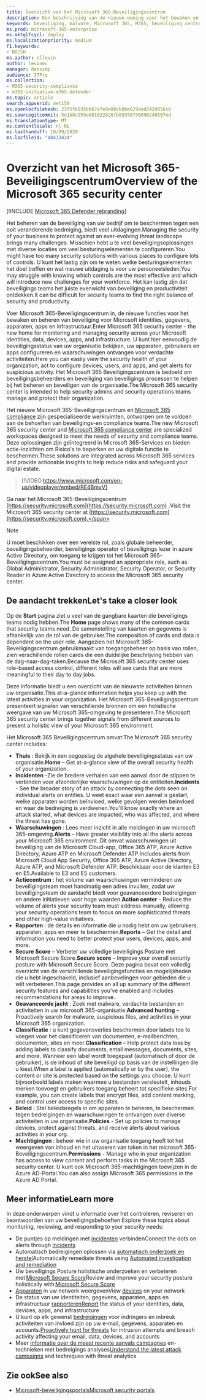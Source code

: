 ```yaml
---
title: Overzicht van het Microsoft 365-Beveiligingscentrum
description: Een beschrijving van de nieuwe woning voor het bewaken en beheren van beveiliging voor alle Microsoft-identiteiten, gegevens, apparaten en apps.
keywords: beveiliging, malware, Microsoft 365, M365, beveiliging centrum, monitor, rapport, Identities, gegevens, apparaten, apps
ms.prod: microsoft-365-enterprise
ms.mktglfcycl: deploy
ms.localizationpriority: medium
f1.keywords:
- NOCSH
ms.author: ellevin
author: levinec
manager: dansimp
audience: ITPro
ms.collection:
- M365-security-compliance
- m365-initiative-m365-defender
ms.topic: article
search.appverid: met150
ms.openlocfilehash: 23f5fb935bb67efe8e08cb8be629aad242d856cb
ms.sourcegitcommit: 5e1b8c959a081022826fb09358730096248507ed
ms.translationtype: MT
ms.contentlocale: nl-NL
ms.lasthandoff: 10/09/2020
ms.locfileid: "48413434"
---
```

# <a name="overview-of-the-microsoft-365-security-center"></a><span data-ttu-id="f26d9-104">Overzicht van het Microsoft 365-Beveiligingscentrum</span><span class="sxs-lookup"><span data-stu-id="f26d9-104">Overview of the Microsoft 365 security center</span></span>

[!INCLUDE [Microsoft 365 Defender rebranding](../includes/microsoft-defender.md)]


<span data-ttu-id="f26d9-105">Het beheren van de beveiliging van uw bedrijf om te beschermen tegen een ooit veranderende bedreiging, biedt veel uitdagingen.</span><span class="sxs-lookup"><span data-stu-id="f26d9-105">Managing the security of your business to protect against an ever-evolving threat landscape brings many challenges.</span></span> <span data-ttu-id="f26d9-106">Misschien hebt u te veel beveiligingsoplossingen met diverse locaties om veel besturingselementen te configureren.</span><span class="sxs-lookup"><span data-stu-id="f26d9-106">You might have too many security solutions with various places to configure lots of controls.</span></span> <span data-ttu-id="f26d9-107">U kunt het lastig zijn om te weten welke besturingselementen het doel treffen en wat nieuwe uitdaging is voor uw personeelsleden.</span><span class="sxs-lookup"><span data-stu-id="f26d9-107">You may struggle with knowing which controls are the most effective and which will introduce new challenges for your workforce.</span></span> <span data-ttu-id="f26d9-108">Het kan lastig zijn dat beveiligings teams het juiste evenwicht van beveiliging en productiviteit ontdekken.</span><span class="sxs-lookup"><span data-stu-id="f26d9-108">It can be difficult for security teams to find the right balance of security and productivity.</span></span>

<span data-ttu-id="f26d9-109">Voer Microsoft 365-Beveiligingscentrum in, de nieuwe functies voor het bewaken en beheren van beveiliging voor Microsoft identities, gegevens, apparaten, apps en infrastructuur.</span><span class="sxs-lookup"><span data-stu-id="f26d9-109">Enter Microsoft 365 security center - the new home for monitoring and managing security across your Microsoft identities, data, devices, apps, and infrastructure.</span></span> <span data-ttu-id="f26d9-110">U kunt hier eenvoudig de beveiligingsstatus van uw organisatie bekijken, uw apparaten, gebruikers en apps configureren en waarschuwingen ontvangen voor verdachte activiteiten.</span><span class="sxs-lookup"><span data-stu-id="f26d9-110">Here you can easily view the security health of your organization, act to configure devices, users, and apps, and get alerts for suspicious activity.</span></span> <span data-ttu-id="f26d9-111">Het Microsoft 365 Beveiligingscentrum is bedoeld om beveiligingsbeheerders en beveiliging van beveiligings processen te helpen bij het beheren en beveiligen van de organisatie.</span><span class="sxs-lookup"><span data-stu-id="f26d9-111">The Microsoft 365 security center is intended to help security admins and security operations teams manage and protect their organization.</span></span>

<span data-ttu-id="f26d9-112">Het nieuwe Microsoft 365-Beveiligingscentrum en [Microsoft 365 compliance](https://docs.microsoft.com/microsoft-365/compliance/microsoft-365-compliance-center) zijn gespecialiseerde werkruimten, ontworpen om te voldoen aan de behoeften van beveiligings-en compliance teams.</span><span class="sxs-lookup"><span data-stu-id="f26d9-112">The new Microsoft 365 security center and [Microsoft 365 compliance center](https://docs.microsoft.com/microsoft-365/compliance/microsoft-365-compliance-center) are specialized workspaces designed to meet the needs of security and compliance teams.</span></span> <span data-ttu-id="f26d9-113">Deze oplossingen zijn geïntegreerd in Microsoft 365-Services en bieden actie-inzichten om Risico's te beperken en uw digitale functie te beschermen.</span><span class="sxs-lookup"><span data-stu-id="f26d9-113">These solutions are integrated across Microsoft 365 services and provide actionable insights to help reduce risks and safeguard your digital estate.</span></span>

>[!VIDEO https://www.microsoft.com/en-us/videoplayer/embed/RE4BmvV]

<span data-ttu-id="f26d9-114">Ga naar het Microsoft 365-Beveiligingscentrum [https://security.microsoft.com](https://security.microsoft.com) .</span><span class="sxs-lookup"><span data-stu-id="f26d9-114">Visit the Microsoft 365 security center at [https://security.microsoft.com](https://security.microsoft.com).</span></span> 

> [!NOTE]
> <span data-ttu-id="f26d9-115">U moet beschikken over een vereiste rol, zoals globale beheerder, beveiligingsbeheerder, beveiligings operator of beveiligings lezer in azure Active Directory, om toegang te krijgen tot het Microsoft 365-Beveiligingscentrum.</span><span class="sxs-lookup"><span data-stu-id="f26d9-115">You must be assigned an appropriate role, such as Global Administrator, Security Administrator, Security Operator, or Security Reader in Azure Active Directory to access the Microsoft 365 security center.</span></span>


## <a name="lets-take-a-closer-look"></a><span data-ttu-id="f26d9-116">De aandacht trekken</span><span class="sxs-lookup"><span data-stu-id="f26d9-116">Let's take a closer look</span></span>

<span data-ttu-id="f26d9-117">Op de **Start** pagina ziet u veel van de gangbare kaarten die beveiligings teams nodig hebben.</span><span class="sxs-lookup"><span data-stu-id="f26d9-117">The **Home** page shows many of the common cards that security teams need.</span></span> <span data-ttu-id="f26d9-118">De samenstelling van kaarten en gegevens is afhankelijk van de rol van de gebruiker.</span><span class="sxs-lookup"><span data-stu-id="f26d9-118">The composition of cards and data is dependent on the user role.</span></span> <span data-ttu-id="f26d9-119">Aangezien het Microsoft 365-Beveiligingscentrum gebruikmaakt van toegangsbeheer op basis van rollen, zien verschillende rollen cards die een duidelijke beschrijving hebben van de dag-naar-dag-taken.</span><span class="sxs-lookup"><span data-stu-id="f26d9-119">Because the Microsoft 365 security center uses role-based access control, different roles will see cards that are more meaningful to their day to day jobs.</span></span>  

<span data-ttu-id="f26d9-120">Deze informatie biedt u een overzicht van de nieuwste activiteiten binnen uw organisatie.</span><span class="sxs-lookup"><span data-stu-id="f26d9-120">This at-a-glance information helps you keep up with the latest activities in your organization.</span></span> <span data-ttu-id="f26d9-121">Het Microsoft 365-Beveiligingscentrum presenteert signalen van verschillende bronnen om een holistische weergave van uw Microsoft 365-omgeving te presenteren.</span><span class="sxs-lookup"><span data-stu-id="f26d9-121">The Microsoft 365 security center brings together signals from different sources to present a holistic view of your Microsoft 365 environment.</span></span>

<span data-ttu-id="f26d9-122">Het Microsoft 365 Beveiligingscentrum omvat:</span><span class="sxs-lookup"><span data-stu-id="f26d9-122">The Microsoft 365 security center includes:</span></span>

* <span data-ttu-id="f26d9-123">**Thuis** : Bekijk in een oogopslag de algehele beveiligingsstatus van uw organisatie.</span><span class="sxs-lookup"><span data-stu-id="f26d9-123">**Home** – Get at-a-glance view of the overall security health of your organization.</span></span>
* <span data-ttu-id="f26d9-124">**Incidenten** -Zie de bredere verhalen van een aanval door de stippen te verbinden voor afzonderlijke waarschuwingen op de entiteiten.</span><span class="sxs-lookup"><span data-stu-id="f26d9-124">**Incidents** - See the broader story of an attack by connecting the dots seen on individual alerts on entities.</span></span> <span data-ttu-id="f26d9-125">U weet exact waar een aanval is gestart, welke apparaten worden beïnvloed, welke gevolgen werden beïnvloed en waar de bedreiging is verdwenen.</span><span class="sxs-lookup"><span data-stu-id="f26d9-125">You'll know exactly where an attack started, what devices are impacted, who was affected, and where the threat has gone.</span></span>
* <span data-ttu-id="f26d9-126">**Waarschuwingen** : Lees meer inzicht in alle meldingen in uw microsoft 365-omgeving.</span><span class="sxs-lookup"><span data-stu-id="f26d9-126">**Alerts** – Have greater visibility into all the alerts across your Microsoft 365 environment.</span></span> <span data-ttu-id="f26d9-127">Dit omvat waarschuwingen uit beveiliging van de Microsoft Cloud-app, Office 365 ATP, Azure Active Directory, Azure ATP en Microsoft Defender ATP.</span><span class="sxs-lookup"><span data-stu-id="f26d9-127">Includes alerts from Microsoft Cloud App Security, Office 365 ATP, Azure Active Directory, Azure ATP, and Microsoft Defender ATP.</span></span> <span data-ttu-id="f26d9-128">Beschikbaar voor de klanten E3 en E5.</span><span class="sxs-lookup"><span data-stu-id="f26d9-128">Available to E3 and E5 customers.</span></span>  
* <span data-ttu-id="f26d9-129">**Actiecentrum** : het volume van waarschuwingen verminderen uw beveiligingsteam moet handmatig een adres invullen, zodat uw beveiligingsteam de aandacht biedt voor geavanceerdere bedreigingen en andere initiatieven voor hoge waarden.</span><span class="sxs-lookup"><span data-stu-id="f26d9-129">**Action center** - Reduce the volume of alerts your security team must address manually, allowing your security operations team to focus on more sophisticated threats and other high-value initiatives.</span></span>
* <span data-ttu-id="f26d9-130">**Rapporten** : de details en informatie die u nodig hebt om uw gebruikers, apparaten, apps en meer te beschermen.</span><span class="sxs-lookup"><span data-stu-id="f26d9-130">**Reports** – Get the detail and information you need to better protect your users, devices, apps, and more.</span></span>
* <span data-ttu-id="f26d9-131">**Secure Score** – Verbeter uw volledige beveiligings Posture met Microsoft Secure Score.</span><span class="sxs-lookup"><span data-stu-id="f26d9-131">**Secure score** – Improve your overall security posture with Microsoft Secure Score.</span></span> <span data-ttu-id="f26d9-132">Deze pagina bevat een volledig overzicht van de verschillende beveiligingsfuncties en mogelijkheden die u hebt ingeschakeld, inclusief aanbevelingen voor gebieden die u wilt verbeteren.</span><span class="sxs-lookup"><span data-stu-id="f26d9-132">This page provides an all up summary of the different security features and capabilities you've enabled and includes recommendations for areas to improve.</span></span>
* <span data-ttu-id="f26d9-133">**Geavanceerde jacht** : Zoek met malware, verdachte bestanden en activiteiten in uw microsoft 365-organisatie.</span><span class="sxs-lookup"><span data-stu-id="f26d9-133">**Advanced hunting** – Proactively search for malware, suspicious files, and activities in your Microsoft 365 organization.</span></span>
* <span data-ttu-id="f26d9-134">**Classificatie** : u kunt gegevensverlies beschermen door labels toe te voegen voor het classificeren van documenten, e-mailberichten, documenten, sites en meer.</span><span class="sxs-lookup"><span data-stu-id="f26d9-134">**Classification** – Help protect data loss by adding labels to classify documents, email messages, documents, sites, and more.</span></span> <span data-ttu-id="f26d9-135">Wanneer een label wordt toegepast (automatisch of door de gebruiker), is de inhoud of site beveiligd op basis van de instellingen die u kiest.</span><span class="sxs-lookup"><span data-stu-id="f26d9-135">When a label is applied (automatically or by the user), the content or site is protected based on the settings you choose.</span></span> <span data-ttu-id="f26d9-136">U kunt bijvoorbeeld labels maken waarmee u bestanden versleutelt, inhouds merken toevoegt en gebruikers toegang beheert tot specifieke sites.</span><span class="sxs-lookup"><span data-stu-id="f26d9-136">For example, you can create labels that encrypt files, add content marking, and control user access to specific sites.</span></span>
* <span data-ttu-id="f26d9-137">**Beleid** : Stel beleidsregels in om apparaten te beheren, te beschermen tegen bedreigingen en waarschuwingen te ontvangen over diverse activiteiten in uw organisatie.</span><span class="sxs-lookup"><span data-stu-id="f26d9-137">**Policies** - Set up policies to manage devices, protect against threats, and receive alerts about various activities in your org.</span></span>
* <span data-ttu-id="f26d9-138">**Machtigingen** : beheer wie in uw organisatie toegang heeft tot het weergeven van inhoud en het uitvoeren van taken in het microsoft 365-Beveiligingscentrum.</span><span class="sxs-lookup"><span data-stu-id="f26d9-138">**Permissions** - Manage who in your organization has access to view content and perform tasks in the Microsoft 365 security center.</span></span> <span data-ttu-id="f26d9-139">U kunt ook Microsoft 365-machtigingen toewijzen in de Azure AD-Portal.</span><span class="sxs-lookup"><span data-stu-id="f26d9-139">You can also assign Microsoft 365 permissions in the Azure AD Portal.</span></span>

## <a name="learn-more"></a><span data-ttu-id="f26d9-140">Meer informatie</span><span class="sxs-lookup"><span data-stu-id="f26d9-140">Learn more</span></span>

<span data-ttu-id="f26d9-141">In deze onderwerpen vindt u informatie over het controleren, reviseren en beantwoorden van uw beveiligingsbehoeften:</span><span class="sxs-lookup"><span data-stu-id="f26d9-141">Explore these topics about monitoring, reviewing, and responding to your security needs:</span></span>

- <span data-ttu-id="f26d9-142">De puntjes op meldingen met [incidenten](incident-queue.md) verbinden</span><span class="sxs-lookup"><span data-stu-id="f26d9-142">Connect the dots on alerts through [Incidents](incident-queue.md)</span></span>
- <span data-ttu-id="f26d9-143">Automatisch bedreigingen oplossen via [automatisch onderzoek en herstel](mtp-autoir.md)</span><span class="sxs-lookup"><span data-stu-id="f26d9-143">Automatically remediate threats using [Automated investigation and remediation](mtp-autoir.md)</span></span>
- <span data-ttu-id="f26d9-144">Uw beveiligings Posture holistische onderzoeken en verbeteren met [Microsoft Secure Score](microsoft-secure-score.md)</span><span class="sxs-lookup"><span data-stu-id="f26d9-144">Review and improve your security posture holistically with [Microsoft Secure Score](microsoft-secure-score.md)</span></span>
- <span data-ttu-id="f26d9-145">[Apparaten](device-profile.md) in uw netwerk weergeven</span><span class="sxs-lookup"><span data-stu-id="f26d9-145">View [devices](device-profile.md) on your network</span></span>
- <span data-ttu-id="f26d9-146">De status van uw identiteiten, gegevens, apparaten, apps en infrastructuur [rapporteren](monitoring-and-reporting.md)</span><span class="sxs-lookup"><span data-stu-id="f26d9-146">[Report](monitoring-and-reporting.md) the status of your identities, data, devices, apps, and infrastructure</span></span>
- <span data-ttu-id="f26d9-147">U kunt op elk gewenst [bedreigingen](advanced-hunting-overview.md) voor indringers en inbreuk activiteiten van invloed zijn op uw e-mail, gegevens, apparaten en accounts.</span><span class="sxs-lookup"><span data-stu-id="f26d9-147">[Proactively hunt for threats](advanced-hunting-overview.md) for intrusion attempts and breach activity affecting your email, data, devices, and accounts</span></span>
- <span data-ttu-id="f26d9-148">Meer [informatie over de meest recente aanvals campagnes](latest-attack-campaigns.md) en-technieken met bedreigings analyses</span><span class="sxs-lookup"><span data-stu-id="f26d9-148">[Understand the latest attack campaigns](latest-attack-campaigns.md) and techniques with threat analytics</span></span>

## <a name="see-also"></a><span data-ttu-id="f26d9-149">Zie ook</span><span class="sxs-lookup"><span data-stu-id="f26d9-149">See also</span></span>

- [<span data-ttu-id="f26d9-150">Microsoft-beveiligingsportals</span><span class="sxs-lookup"><span data-stu-id="f26d9-150">Microsoft security portals</span></span>](portals.md)

